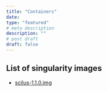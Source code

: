 ```yaml
---
title: "Containers"
date:
type: "featured"
# meta description
description: ""
# post draft
draft: false
---
```


## List of singularity images

- <a href="containers/scilus-1.1.0.img" download="containers/scilus-1.1.0.img">scilus-1.1.0.img</a>
